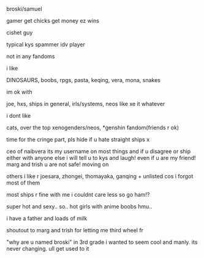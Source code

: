 broski/samuel

gamer get chicks get money ez wins

cishet guy

typical kys spammer idv player


not in any fandoms


i like

DINOSAURS, boobs, rpgs, pasta, keqing, vera, mona, snakes


im ok with

joe, hxs, ships in general, irls/systems, neos like xe it whatever


i dont like

cats, over the top xenogenders/neos, *genshin fandom(friends r ok)


time for the cringe part, pls hide if u hate straight ships x

ceo of naibvera its my username on most things and if u disagree or ship either with anyone else i will tell u to kys and laugh! even if u are my friend! marg and trish u are not safe! moving on

others i like r joesara, zhongei, thomayaka, ganqing + unlisted cos i forgot most of them

most ships r fine with me i couldnt care less so go ham!?

super hot and sexy.. so.. hot girls with anime boobs hmu..



i have a father and loads of milk

shoutout to marg and trish for letting me third wheel fr

"why are u named broski" in 3rd grade i wanted to seem cool and manly. its never changing. ull get used to it
